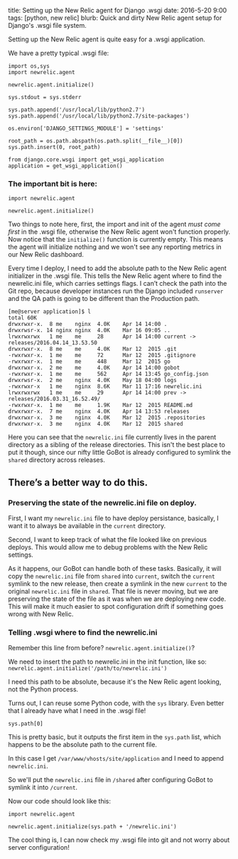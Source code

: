 title: Setting up the New Relic agent for Django .wsgi
date: 2016-5-20 9:00
tags: [python, new relic]
blurb: Quick and dirty New Relic agent setup for Django's .wsgi file system.

Setting up the New Relic agent is quite easy for a .wsgi application.

We have a pretty typical .wsgi file:

	import os,sys
	import newrelic.agent
	
	newrelic.agent.initialize()
	
	sys.stdout = sys.stderr
	
	sys.path.append('/usr/local/lib/python2.7')
	sys.path.append('/usr/local/lib/python2.7/site-packages')
	
	os.environ['DJANGO_SETTINGS_MODULE'] = 'settings'
	
	root_path = os.path.abspath(os.path.split(__file__)[0])
	sys.path.insert(0, root_path)
	
	from django.core.wsgi import get_wsgi_application
	application = get_wsgi_application()

### The important bit is here:

	import newrelic.agent
	
	newrelic.agent.initialize()

Two things to note here, first, the import and init of the agent *must come first* in the .wsgi file, otherwise the New Relic agent won't function properly. Now notice that the `initialize()` function is currently empty. This means the agent will initialize nothing and we won't see any reporting metrics in our New Relic dashboard.

Every time I deploy, I need to add the absolute path to the New Relic agent initializer in the .wsgi file. This tells the New Relic agent where to find the newrelic.ini file, which carries settings flags. I can’t check the path into the Git repo, because developer instances run the Django included `runserver` and the QA path is going to be different than the Production path.

	[me@server application]$ l
	total 60K
	drwxrwxr-x.  8 me	 nginx  4.0K 	Apr 14 14:00 .
	drwxrwsr-x. 14 nginx nginx  4.0K 	Mar 16 09:05 ..
	lrwxrwxrwx   1 me	 me	   	28 		Apr 14 14:00 current -> releases/2016.04.14_13.53.50
	drwxrwxr-x.  8 me	 me	 	4.0K 	Mar 12  2015 .git
	-rwxrwxr-x.  1 me	 me	   	72 		Mar 12  2015 .gitignore
	-rwxrwxr-x.  1 me	 me	  	448 	Mar 12  2015 go
	drwxrwxr-x.  2 me	 me	 	4.0K 	Apr 14 14:00 gobot
	-rwxrwxr-x.  1 me	 me	  	562 	Apr 14 13:45 go_config.json
	drwxrwsr-x.  2 me	 nginx  4.0K 	May 18 04:00 logs
	-rwxrwxr-x   1 me	 nginx  8.6K 	Mar 11 17:16 newrelic.ini
	lrwxrwxrwx   1 me	 me	   	29 		Apr 14 14:00 prev -> releases/2016.03.31_16.52.49/
	-rwxrwxr-x.  1 me	 me	 	1.9K 	Mar 12  2015 README.md
	drwxrwxr-x.  7 me	 nginx  4.0K 	Apr 14 13:53 releases
	drwxrwxr-x.  3 me	 nginx  4.0K 	Mar 12  2015 .repositories
	drwxrwxr-x.  3 me	 nginx  4.0K 	Mar 12  2015 shared	

Here you can see that the `newrelic.ini` file currently lives in the parent directory as a sibling of the release directories. This isn't the best place to put it though, since our nifty little GoBot is already configured to symlink the `shared` directory across releases. 

## There’s a better way to do this.

### Preserving the state of the newrelic.ini file on deploy.
First, I want my `newrelic.ini` file to have deploy persistance, basically, I want it to always be available in the `current` directory.

Second, I want to keep track of what the file looked like on previous deploys. This would allow me to debug problems with the New Relic settings.

As it happens, our GoBot can handle both of these tasks. Basically, it will copy the `newrelic.ini` file from `shared` into `current`, switch the `current` symlink to the new release, then create a symlink in the new `current` to the original `newrelic.ini` file in `shared`. That file is never moving, but we are preserving the state of the file as it was when we are deploying new code. This will make it much easier to spot configuration drift if something goes wrong with New Relic.

### Telling .wsgi where to find the newrelic.ini

Remember this line from before? `newrelic.agent.initialize()`?

We need to insert the path to newrelic.ini in the init function, like so: `newrelic.agent.initialize('/path/to/newrelic.ini')`

I need this path to be absolute, because it's the New Relic agent looking, not the Python process.

Turns out, I can reuse some Python code, with the `sys` library. Even better that I already have what I need in the .wsgi file!

	sys.path[0]

This is pretty basic, but it outputs the first item in the `sys.path` list, which happens to be the absolute path to the current file.

In this case I get `/var/www/vhosts/site/application` and I need to append `newrelic.ini`.

So we'll put the `newrelic.ini` file in `/shared` after configuring GoBot to symlink it into `/current`. 

Now our code should look like this:

	import newrelic.agent
	
	newrelic.agent.initialize(sys.path + '/newrelic.ini')

The cool thing is, I can now check my .wsgi file into git and not worry about server configuration!

